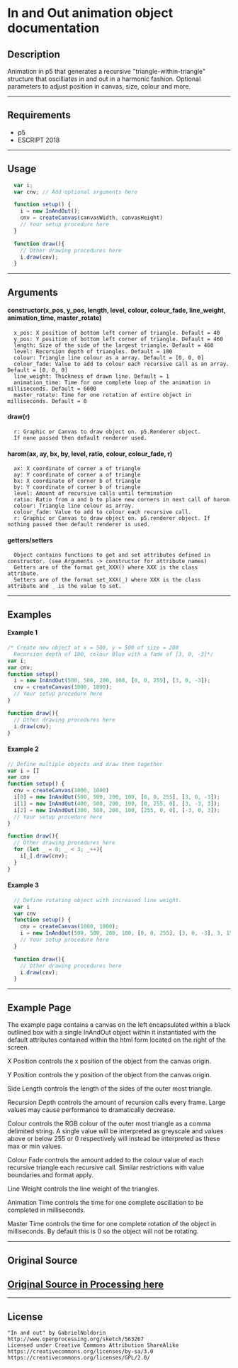 # In and Out animation object documentation #
## Description ##
Animation in p5 that generates a recursive "triangle-within-triangle" structure that oscilliates in and out in a harmonic fashion. Optional parameters to adjust position in canvas, size, colour and more.

---
## Requirements ##
* p5
* ESCRIPT 2018
---
## Usage ##
```javascript
  var i;
  var cnv; // Add optional arguments here

  function setup() {
    i = new InAndOut();
    cnv = createCanvas(canvasWidth, canvasHeight)
    // Your setup procedure here
  }

  function draw(){
    // Other drawing procedures here
    i.draw(cnv);
  }
```
---
## Arguments ##
#### constructor(x_pos, y_pos, length, level, colour, colour_fade, line_weight, animation_time, master_rotate)
```
  x_pos: X position of bottom left corner of triangle. Default = 40
  y_pos: Y position of bottom left corner of triangle. Default = 460
  length: Size of the side of the largest triangle. Default = 460
  level: Recursion depth of triangles. Default = 100
  colour: Triangle line colour as a array. Default = [0, 0, 0]
  colour_fade: Value to add to colour each recursive call as an array. Default = [0, 0, 0]
  line_weight: Thickness of drawn line. Default = 1
  animation_time: Time for one complete loop of the animation in milliseconds. Default = 6000
  master_rotate: Time for one rotation of entire object in milliseconds. Default = 0
```
#### draw(r)
```
  r: Graphic or Canvas to draw object on. p5.Renderer object.
  If none passed then default renderer used.
```
#### harom(ax, ay, bx, by, level, ratio, colour, colour_fade, r)
```
  ax: X coordinate of corner a of triangle
  ay: Y coordinate of corner a of triangle
  bx: X coordinate of corner b of triangle
  by: Y coordinate of corner b of triangle
  level: Amount of recursive calls until termination
  ratio: Ratio from a and b to place new corners in next call of harom
  colour: Triangle line colour as array.
  colour_fade: Value to add to colour each recursive call.
  r: Graphic or Canvas to draw object on. p5.renderer object. If nothing passed then default renderer is used.
```
#### getters/setters
```
  Object contains functions to get and set attributes defined in constructor. (see Arguments -> constructor for attribute names)
  Getters are of the format get_XXX() where XXX is the class attribute.
  Setters are of the format set_XXX(_) where XXX is the class attribute and _ is the value to set.
```
---

## Examples ##
#### Example 1 ####
```javascript
/* Create new object at x = 500, y = 500 of size = 200
  Recursion depth of 100, colour Blue with a fade of [3, 0, -3]*/
var i;
var cnv;
function setup()
  i = new InAndOut(500, 500, 200, 100, [0, 0, 255], [3, 0, -3]);
  cnv = createCanvas(1000, 1000);
  // Your setup procedure here
}

function draw(){
  // Other drawing procedures here
  i.draw(cnv);
}  
```
#### Example 2 ####
```javascript
// Define multiple objects and draw them together
var i = []
var cnv
function setup() {
  cnv = createCanvas(1000, 1000)
  i[0] = new InAndOut(500, 500, 200, 100, [0, 0, 255], [3, 0, -3]);
  i[1] = new InAndOut(400, 500, 200, 100, [0, 255, 0], [3, -3, 3]);
  i[2] = new InAndOut(300, 500, 200, 100, [255, 0, 0], [-3, 0, 3]);
  // Your setup procedure here
}

function draw(){
  // Other drawing procedures here
  for (let _ = 0; _ < 3; _++){
    i[_].draw(cnv);  
  }
}  
```
#### Example 3 ####
```javascript
  // Define rotating object with increased line weight.
  var i
  var cnv
  function setup() {
    cnv = createCanvas(1000, 1000);
    i = new InAndOut(500, 500, 200, 100, [0, 0, 255], [3, 0, -3], 3, 1500, 3000);
    // Your setup procedure here
  }

  function draw(){
    // Other drawing procedures here
    i.draw(cnv);
  }  
```
---
## Example Page ##
The example page contains a canvas on the left encapsulated within a black outlined box with a single InAndOut object within it instantiated with the default attributes contained within the html form located on the right of the screen.

X Position controls the x position of the object from the canvas origin.

Y Position controls the y position of the object from the canvas origin.

Side Length controls the length of the sides of the outer most triangle.

Recursion Depth controls the amount of recursion calls every frame. Large values may cause performance to dramatically decrease.

Colour controls the RGB colour of the outer most triangle as a comma delimited string. A single value will be interpreted as greyscale and values above or below 255 or 0 respectively will instead be interpreted as these max or min values.

Colour Fade controls the amount added to the colour value of each recursive triangle each recursive call. Similar restrictions with value boundaries and format apply.

Line Weight controls the line weight of the triangles.

Animation Time controls the time for one complete oscillation to be completed in milliseconds.

Master Time controls the time for one complete rotation of the object in milliseconds. By default this is 0 so the object will not be rotating.

---
## Original Source ##

[Original Source in Processing here](https://www.openprocessing.org/sketch/563267)
---
---
## License
```
"In and out" by GabrielNoldorin http://www.openprocessing.org/sketch/563267  
Licensed under Creative Commons Attribution ShareAlike
https://creativecommons.org/licenses/by-sa/3.0
https://creativecommons.org/licenses/GPL/2.0/
```
